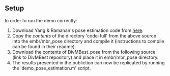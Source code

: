## Setup

In order to run the demo correctly:

1. Download Yang & Ramanan's pose estimation code from [here](http://www.ics.uci.edu/~dramanan/software/pose/).
2. Copy the *contents* of the directory 'code-full' from the above source into the embr/mbr_pose directory and compile it (instructions to compile can be found in their readme).
3. Download the contents of DivMBest_pose from the following source (link to DivMBest repository) and place it in embr/mbr_pose directory.
4. The results presented in the publiction can now be replicated by running the 'demo_pose_estimation.m' script.
